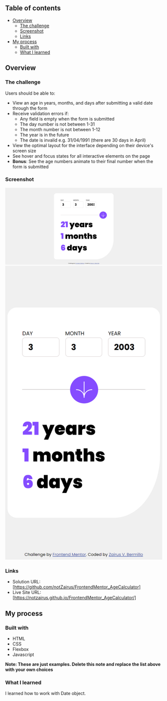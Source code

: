## Table of contents

- [Overview](#overview)
  - [The challenge](#the-challenge)
  - [Screenshot](#screenshot)
  - [Links](#links)
- [My process](#my-process)
  - [Built with](#built-with)
  - [What I learned](#what-i-learned)


## Overview

### The challenge

Users should be able to:

- View an age in years, months, and days after submitting a valid date through the form
- Receive validation errors if:
  - Any field is empty when the form is submitted
  - The day number is not between 1-31
  - The month number is not between 1-12
  - The year is in the future
  - The date is invalid e.g. 31/04/1991 (there are 30 days in April)
- View the optimal layout for the interface depending on their device's screen size
- See hover and focus states for all interactive elements on the page
- **Bonus**: See the age numbers animate to their final number when the form is submitted

### Screenshot

![Desktop View](./_C__Users_dell_Desktop_notZairus_FrontendMentor_AgeCalculator_index.html.png)
![Mobile View](./_C__Users_dell_Desktop_notZairus_FrontendMentor_AgeCalculator_index.html%20(1).png)

### Links

- Solution URL: [https://github.com/notZairus/FrontendMentor_AgeCalculator]
- Live Site URL: [https://notzairus.github.io/FrontendMentor_AgeCalculator/]

## My process

### Built with

- HTML
- CSS
- Flexbox
- Javascript

**Note: These are just examples. Delete this note and replace the list above with your own choices**

### What I learned

I learned how to work with Date object.
